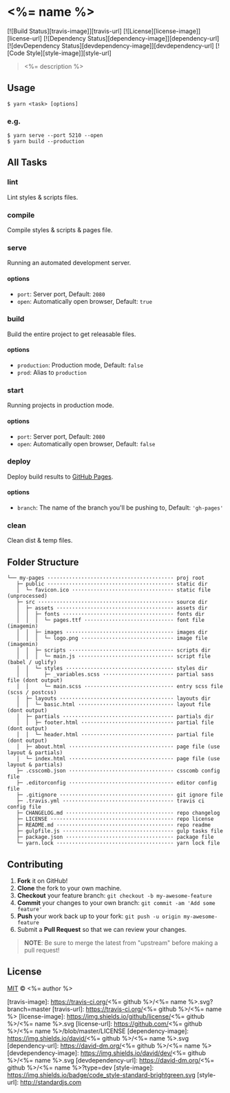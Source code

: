 # <%= name %>

[![Build Status][travis-image]][travis-url]
[![License][license-image]][license-url]
[![Dependency Status][dependency-image]][dependency-url]
[![devDependency Status][devdependency-image]][devdependency-url]
[![Code Style][style-image]][style-url]

> <%= description %>

## Usage

```shell
$ yarn <task> [options]
```

### e.g.

```shell
$ yarn serve --port 5210 --open
$ yarn build --production
```

## All Tasks

### lint

Lint styles & scripts files.

### compile

Compile styles & scripts & pages file.

### serve

Running an automated development server.

#### options

- `port`: Server port, Default: `2080`
- `open`: Automatically open browser, Default: `true`

### build

Build the entire project to get releasable files.

#### options

- `production`: Production mode, Default: `false`
- `prod`: Alias to `production`

### start

Running projects in production mode.

#### options

- `port`: Server port, Default: `2080`
- `open`: Automatically open browser, Default: `false`

### deploy

Deploy build results to [GitHub Pages](https://pages.github.com).

#### options

- `branch`: The name of the branch you'll be pushing to, Default: `'gh-pages'`

### clean

Clean dist & temp files.

## Folder Structure

```
└── my-pages ········································· proj root
   ├─ public ········································· static dir
   │  └─ favicon.ico ································· static file (unprocessed)
   ├─ src ············································ source dir
   │  ├─ assets ······································ assets dir
   │  │  ├─ fonts ···································· fonts dir
   │  │  │  └─ pages.ttf ····························· font file (imagemin)
   │  │  ├─ images ··································· images dir
   │  │  │  └─ logo.png ······························ image file (imagemin)
   │  │  ├─ scripts ·································· scripts dir
   │  │  │  └─ main.js ······························· script file (babel / uglify)
   │  │  └─ styles ··································· styles dir
   │  │     ├─ _variables.scss ······················· partial sass file (dont output)
   │  │     └─ main.scss ····························· entry scss file (scss / postcss)
   │  ├─ layouts ····································· layouts dir
   │  │  └─ basic.html ······························· layout file (dont output)
   │  ├─ partials ···································· partials dir
   │  │  ├─ footer.html ······························ partial file (dont output)
   │  │  └─ header.html ······························ partial file (dont output)
   │  ├─ about.html ·································· page file (use layout & partials)
   │  └─ index.html ·································· page file (use layout & partials)
   ├─ .csscomb.json ·································· csscomb config file
   ├─ .editorconfig ·································· editor config file
   ├─ .gitignore ····································· git ignore file
   ├─ .travis.yml ···································· travis ci config file
   ├─ CHANGELOG.md ··································· repo changelog
   ├─ LICENSE ········································ repo license
   ├─ README.md ······································ repo readme
   ├─ gulpfile.js ···································· gulp tasks file
   ├─ package.json ··································· package file
   └─ yarn.lock ······································ yarn lock file
```

## Contributing

1. **Fork** it on GitHub!
2. **Clone** the fork to your own machine.
3. **Checkout** your feature branch: `git checkout -b my-awesome-feature`
4. **Commit** your changes to your own branch: `git commit -am 'Add some feature'`
5. **Push** your work back up to your fork: `git push -u origin my-awesome-feature`
6. Submit a **Pull Request** so that we can review your changes.

> **NOTE**: Be sure to merge the latest from "upstream" before making a pull request!

## License

[MIT](LICENSE) &copy; <%= author %>



[travis-image]: https://travis-ci.org/<%= github %>/<%= name %>.svg?branch=master
[travis-url]: https://travis-ci.org/<%= github %>/<%= name %>
[license-image]: https://img.shields.io/github/license/<%= github %>/<%= name %>.svg
[license-url]: https://github.com/<%= github %>/<%= name %>/blob/master/LICENSE
[dependency-image]: https://img.shields.io/david/<%= github %>/<%= name %>.svg
[dependency-url]: https://david-dm.org/<%= github %>/<%= name %>
[devdependency-image]: https://img.shields.io/david/dev/<%= github %>/<%= name %>.svg
[devdependency-url]: https://david-dm.org/<%= github %>/<%= name %>?type=dev
[style-image]: https://img.shields.io/badge/code_style-standard-brightgreen.svg
[style-url]: http://standardjs.com
